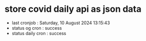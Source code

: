 # store covid daily api as json data

- last cronjob : Saturday, 10 August 2024 13:15:43
- status og cron : success
- status daily cron : success
      
      